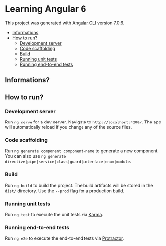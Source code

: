 # Learning Angular 6

This project was generated with [Angular CLI](https://github.com/angular/angular-cli) version 7.0.6.


 - [Informations](#informations)
 - [How to run?](#how-to-run)
    - [Development server](#development-server)
    - [Code scaffolding](#code-scaffolding)
    - [Build](#cuild)
    - [Running unit tests](#running-unit-tests)
    - [Running end-to-end tests](#running-end-to-end-tests)

## Informations?


## How to run?

### Development server
Run `ng serve` for a dev server. Navigate to `http://localhost:4200/`. The app will automatically reload if you change any of the source files.

### Code scaffolding
Run `ng generate component component-name` to generate a new component. You can also use `ng generate directive|pipe|service|class|guard|interface|enum|module`.

### Build
Run `ng build` to build the project. The build artifacts will be stored in the `dist/` directory. Use the `--prod` flag for a production build.

### Running unit tests
Run `ng test` to execute the unit tests via [Karma](https://karma-runner.github.io).

### Running end-to-end tests
Run `ng e2e` to execute the end-to-end tests via [Protractor](http://www.protractortest.org/).
